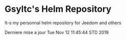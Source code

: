 # Gsyltc's Helm Repository

It-s my personnal helm repository for Jeedom and others

Derniere mise a jour Tue Nov 12 11:45:44 STD 2019

